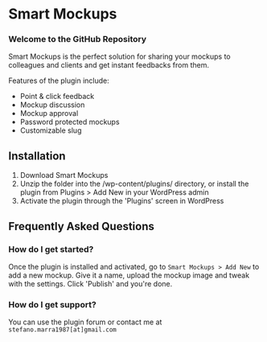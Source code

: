 # Smart Mockups #

### Welcome to the GitHub Repository ###

Smart Mockups is the perfect solution for sharing your mockups to colleagues and clients and get instant feedbacks from them.

Features of the plugin include:

* Point & click feedback
* Mockup discussion
* Mockup approval
* Password protected mockups
* Customizable slug

## Installation ##

1. Download Smart Mockups
2. Unzip the folder into the /wp-content/plugins/ directory, or install the plugin from Plugins > Add New in your WordPress admin
3. Activate the plugin through the 'Plugins' screen in WordPress

## Frequently Asked Questions ##

### How do I get started? ###

Once the plugin is installed and activated, go to `Smart Mockups > Add New` to add a new mockup. Give it a name, upload the mockup image and tweak with the settings. Click 'Publish' and you're done.

### How do I get support? ###

You can use the plugin forum or contact me at `stefano.marra1987[at]gmail.com`


